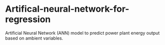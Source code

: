 # Artifical-neural-network-for-regression
Artificial Neural Network (ANN) model to predict power plant energy output based on ambient variables.

